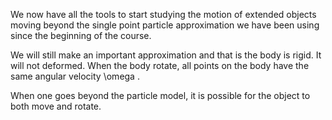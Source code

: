 We now have all the tools to start studying the motion of extended objects moving beyond the single point particle approximation we have been using since the beginning of the course. 

We will still make an important approximation and that is the body is rigid. It will not deformed. When the body rotate, all points on the body have the same angular velocity <lrn-math>\omega </lrn-math>. 

When one goes beyond the particle model, it is possible for the object to both move and rotate. 